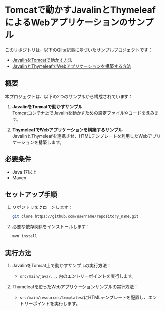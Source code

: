 # Tomcatで動かすJavalinとThymeleafによるWebアプリケーションのサンプル

このリポジトリは、以下のQiita記事に基づいたサンプルプロジェクトです：

- [JavalinをTomcatで動かす方法](https://qiita.com/blue_islands/items/cf532389fdf78e64d316)
- [JavalinとThymeleafでWebアプリケーションを構築する方法](https://qiita.com/blue_islands/items/58154cb63995d29fbd2c)

## 概要

本プロジェクトは、以下の2つのサンプルから構成されています：

1. **JavalinをTomcatで動かすサンプル**  
   Tomcatコンテナ上でJavalinを動かすための設定ファイルやコードを含みます。

2. **ThymeleafでWebアプリケーションを構築するサンプル**  
   JavalinとThymeleafを連携させ、HTMLテンプレートを利用したWebアプリケーションを構築します。

## 必要条件

- Java 17以上
- Maven

## セットアップ手順

1. リポジトリをクローンします：
   ```bash
   git clone https://github.com/username/repository_name.git
   ```
2. 必要な依存関係をインストールします：
   ```bash
   mvn install
   ```

## 実行方法

1. JavalinをTomcat上で動かすサンプルの実行方法：
   - `src/main/java/...` 内のエントリーポイントを実行します。

2. Thymeleafを使ったWebアプリケーションサンプルの実行方法：
   - `src/main/resources/templates/`にHTMLテンプレートを配置し、エントリーポイントを実行します。
